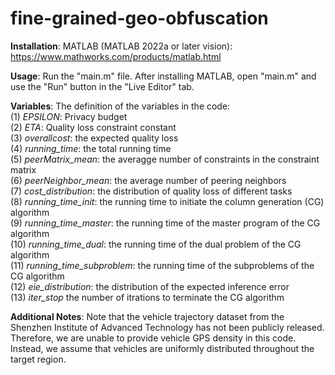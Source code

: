 # fine-grained-geo-obfuscation

**Installation**: MATLAB (MATLAB 2022a or later vision): https://www.mathworks.com/products/matlab.html

**Usage**: Run the "main.m" file. After installing MATLAB, open "main.m" and use the "Run" button in the "Live Editor" tab. 

**Variables**: The definition of the variables in the code: <br />
(1) *EPSILON*: Privacy budget <br />
(2) *ETA*: Quality loss constraint constant <br />
(3) *overallcost*: the expected quality loss <br />
(4) *running_time*: the total running time <br />
(5) *peerMatrix_mean*: the averagge number of constraints in the constraint matrix <br />
(6) *peerNeighbor_mean*: the average number of peering neighbors <br />
(7) *cost_distribution*: the distribution of quality loss of different tasks <br />
(8) *running_time_init*: the running time to initiate the column generation (CG) algorithm <br />
(9) *running_time_master*: the running time of the master program of the CG algorithm <br />
(10) *running_time_dual*: the running time of the dual problem of the CG algorithm <br />
(11) *running_time_subproblem*: the running time of the subproblems of the CG algorithm <br />
(12) *eie_distribution*: the distribution of the expected inference error <br />
(13) *iter_stop* the number of itrations to terminate the CG algorithm <br />


**Additional Notes**: Note that the vehicle trajectory dataset from the Shenzhen Institute of Advanced Technology has not been publicly released. Therefore, we are unable to provide vehicle GPS density in this code. Instead, we assume that vehicles are uniformly distributed throughout the target region.
